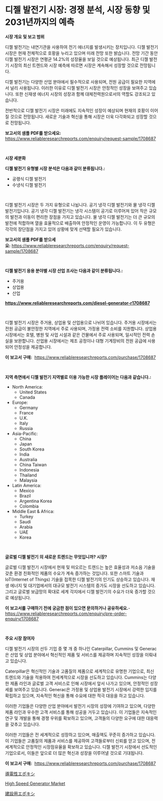 <p><h1>디젤 발전기 시장: 경쟁 분석, 시장 동향 및 2031년까지의 예측</h1></p><p><strong>시장 개요 및 보고 범위</strong></p>
<p><p>디젤 발전기는 내연기관을 사용하여 전기 에너지를 발생시키는 장치입니다. 디젤 발전기 시장은 현재 전체적으로 호황을 누리고 있으며 미래 전망 또한 밝습니다. 전망 기간 동안 디젤 발전기 시장은 연평균 14.2%의 성장율을 보일 것으로 예상됩니다. 최근 디젤 발전기 시장의 최신 트렌드와 시장 예측에 따르면 시장은 계속해서 성장할 것으로 전망됩니다. </p><p>디젤 발전기는 다양한 산업 분야에서 필수적으로 사용되며, 전원 공급이 필요한 지역에서 널리 사용됩니다. 이러한 이유로 디젤 발전기 시장은 안정적인 성장을 보여주고 있습니다. 또한 신재생 에너지 시장의 성장과 함께 대체전력원으로서의 역할도 강조되고 있습니다.</p><p>전반적으로 디젤 발전기 시장은 미래에도 지속적인 성장이 예상되며 현재의 호황이 이어질 것으로 전망됩니다. 새로운 기술과 혁신을 통해 시장은 더욱 다각화되고 성장할 것으로 전망됩니다.</p></p>
<p><strong>보고서의 샘플 PDF를 받으세요:</strong> <a href="https://www.reliableresearchreports.com/enquiry/request-sample/1708687">https://www.reliableresearchreports.com/enquiry/request-sample/1708687</a></p>
<p>&nbsp;</p>
<p><strong>시장 세분화</strong></p>
<p><strong>디젤 발전기 유형별 시장 분석은 다음과 같이 분류됩니다.:</strong></p>
<p><ul><li>공랭식 디젤 발전기</li><li>수냉식 디젤 발전기</li></ul></p>
<p>&nbsp;</p>
<p><p>디젤 발전기 시장은 두 가지 유형으로 나뉩니다. 공기 냉각 디젤 발전기와 물 냉각 디젤 발전기입니다. 공기 냉각 디젤 발전기는 냉각 시스템이 공기로 이루어져 있어 작은 규모의 발전과 이동이 편리한 장점을 가지고 있습니다. 물 냉각 디젤 발전기는 더 큰 규모의 발전에 적합하며 열을 효율적으로 배출하여 안정적인 운영이 가능합니다. 이 두 유형은 각각의 장단점을 가지고 있어 상황에 맞게 선택할 필요가 있습니다.</p></p>
<p><strong>보고서의 샘플 PDF를 받으세요:</strong>&nbsp;<a href="https://www.reliableresearchreports.com/enquiry/request-sample/1708687">https://www.reliableresearchreports.com/enquiry/request-sample/1708687</a></p>
<p>&nbsp;</p>
<p><strong> 디젤 발전기 응용 분야별 시장 산업 조사는 다음과 같이 분류됩니다.:</strong></p>
<p><ul><li>주거용</li><li>상업용</li><li>산업</li></ul></p>
<p><strong><a href="https://www.reliableresearchreports.com/diesel-generator-r1708687">https://www.reliableresearchreports.com/diesel-generator-r1708687</a></strong></p>
<p>&nbsp;</p>
<p><p>디젤 발전기 시장은 주거용, 상업용 및 산업용으로 나뉘어 있습니다. 주거용 시장에서는 전원 공급이 불안정한 지역에서 주로 사용되며, 가정용 전력 소비를 지원합니다. 상업용 시장에서는 호텔, 병원 및 사업 시설과 같은 건물에서 주로 사용되며, 일시적인 전력 손실을 보완합니다. 산업용 시장에서는 제조 공정이나 대형 기계장비의 전원 공급에 사용되어 안정성을 제공합니다.</p></p>
<p><strong>이 보고서 구매:</strong>&nbsp; <a href="https://www.reliableresearchreports.com/purchase/1708687">https://www.reliableresearchreports.com/purchase/1708687</a></p>
<p>&nbsp;</p>
<p><strong>지역 측면에서 디젤 발전기 지역별로 이용 가능한 시장 플레이어는 다음과 같습니다.:</strong></p>
<p><ul>
    <li>
        North America:
        <ul>
            <li>United States</li>
            <li>Canada</li>
        </ul>
    </li>
    <li>
        Europe:
        <ul>
            <li>Germany</li>
            <li>France</li>
            <li>U.K.</li>
            <li>Italy</li>
            <li>Russia</li>
        </ul>
    </li>
    <li>
        Asia-Pacific:
        <ul>
            <li>China</li>
            <li>Japan</li>
            <li>South Korea</li>
            <li>India</li>
            <li>Australia</li>
            <li>China Taiwan</li>
            <li>Indonesia</li>
            <li>Thailand</li>
            <li>Malaysia</li>
        </ul>
    </li>
    <li>
        Latin America:
        <ul>
            <li>Mexico</li>
            <li>Brazil</li>
            <li>Argentina Korea</li>
            <li>Colombia</li>
        </ul>
    </li>
    <li>
        Middle East & Africa:
        <ul>
            <li>Turkey</li>
            <li>Saudi</li>
            <li>Arabia</li>
            <li>UAE</li>
            <li>Korea</li>
        </ul>
    </li>
    </ul></p>
<p>&nbsp;</p>
<p><strong>글로벌 디젤 발전기 의 새로운 트렌드는 무엇입니까? 시장?</strong></p>
<p><p>글로벌 디젤 발전기 시장에서 현재 및 떠오르는 트렌드는 높은 효율성과 저소음 기술을 갖춘 환경 친화적인 제품의 수요가 계속 증가하는 것입니다. 또한 스마트 기술과 IoT(Internet of Things) 기술을 접목한 디젤 발전기의 인기도 상승하고 있습니다. 재생 에너지 및 대기업에서의 대규모 발전기 시스템의 증가도 시장을 선도하고 있습니다. 그리고 글로벌 보급망의 확대로 세계 각지에서 디젤 발전기의 수요가 더욱 증가할 것으로 예상됩니다.</p></p>
<p><strong>이 보고서를 구매하기 전에 궁금한 점이 있으면 문의하거나 공유하세요.</strong>- <a href="https://www.reliableresearchreports.com/enquiry/pre-order-enquiry/1708687">https://www.reliableresearchreports.com/enquiry/pre-order-enquiry/1708687</a></p>
<p>&nbsp;</p>
<p><strong>주요 시장 참여자</strong></p>
<p><p>디젤 발전기 시장의 선두 기업 중 몇 개 중 하나인 Caterpillar, Cummins 및 Generac은 산업 및 상업 분야에서 혁신적인 제품 및 서비스를 제공하며 지속적인 성장을 이뤄내고 있습니다.</p><p>Caterpillar은 혁신적인 기술과 고품질의 제품으로 세계적으로 유명한 기업으로, 최신 트렌드와 기술을 적용하여 전세계적으로 시장을 선도하고 있습니다. Cummins는 다양한 제품 라인과 글로벌 고객 서비스로 인해 시장에서 앞서 나가고 있으며, 안정적인 성장세를 보여주고 있습니다. Generac은 가정용 및 상업용 발전기 시장에서 강력한 입지를 확립하고 있으며, 지속적인 혁신을 통해 수요에 대한 적극 대응을 하고 있습니다.</p><p>이러한 기업들은 다양한 산업 분야에서 발전기 시장의 성장에 기여하고 있으며, 다양한 제품 라인과 우수한 고객 서비스를 통해 성공을 거두고 있습니다. 이 기업들은 지속적인 연구 및 개발을 통해 경쟁 우위를 확보하고 있으며, 고객들의 다양한 요구에 대한 대응력을 갖추고 있습니다.</p><p>이러한 기업들은 전 세계적으로 성장하고 있으며, 매출액도 꾸준히 증가하고 있습니다. 이 기업들은 고품질의 제품과 서비스를 제공하여 고객들로부터 신뢰를 얻고 있으며, 전 세계적으로 안정적인 시장점유율을 확보하고 있습니다. 디젤 발전기 시장에서 선도적인 기업으로서, 이들은 앞으로 더 많은 혁신과 성장을 이루어낼 것으로 기대됩니다.</p></p>
<p><strong>이 보고서 구매:</strong>&nbsp;&nbsp;<a href="https://www.reliableresearchreports.com/purchase/1708687">https://www.reliableresearchreports.com/purchase/1708687</a></p>
<p><p><a href="https://github.com/marbadji/Market-Research-Report-List-1/blob/main/217263229607.md">導電性エポキシ</a></p><p><a href="https://github.com/mancsybtousav/Market-Research-Report-List-2/blob/main/high-speed-generator-market.md">High Speed Generator Market</a></p><p><a href="https://github.com/KaydenJohns1964/Market-Research-Report-List-1/blob/main/952283329608.md">建設用エポキシ</a></p></p>